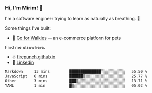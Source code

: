 <!--
- 🔭 I’m currently working on ...
- 🌱 I’m currently learning ...
- 👯 I’m looking to collaborate on ...
- 🤔 I’m looking for help with ...
- 💬 Ask me about ...
- 📫 How to reach me: ...
- 😄 Pronouns: ...
- ⚡ Fun fact: ...
-->

### Hi, I'm Mirim! 👋

I'm a software engineer trying to learn as naturally as breathing. 🌳

Some things I've built:

- 🦮 [Go for Walkies](https://goforwalkies.bcitwebdeveloper.ca/) — an e-commerce platform for pets

Find me elsewhere:

- 🔥 [firepunch.github.io](https://firepunch.github.io)
- 💼 [Linkedin](https://www.linkedin.com/in/mirim-yu)

<!--START_SECTION:waka-->

```txt
Markdown     13 mins         ██████████████░░░░░░░░░░░   55.50 %
JavaScript   6 mins          ██████▒░░░░░░░░░░░░░░░░░░   25.77 %
Other        3 mins          ███▒░░░░░░░░░░░░░░░░░░░░░   13.71 %
YAML         1 min           █▒░░░░░░░░░░░░░░░░░░░░░░░   05.02 %
```

<!--END_SECTION:waka-->
